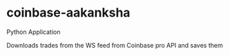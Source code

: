 # coinbase-aakanksha
Python Application

Downloads trades from the WS feed from Coinbase pro API and saves them
